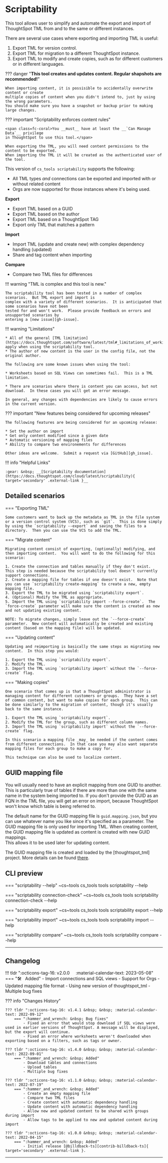 # Scriptability

This tool allows user to simplify and automate the export and import of ThoughtSpot TML from and to the same or different instances.

There are several use cases where exporting and importing TML is useful:

1. Export TML for version control.
2. Export TML for migration to a different ThoughtSpot instance.
3. Export TML to modify and create copies, such as for different customers or in different languages.

??? danger "__This tool creates and updates content.  Regular shapshots are recommended!__"

    When importing content, it is possisible to accidentally overwrite content or create 
    multiple copies of content when you didn't intend to, just by using the wrong parameters.
    You should make sure you have a snapshot or backup prior to making large changes.

??? important "Scriptability enforces content rules"

    <span class=fc-coral>You __must__ have at least the __`Can Manage Data`__ privilege
    in ThoughtSpot to use this tool.</span>

    When exporting the TML, you will need content permissions to the content to be exported.  
    When importing the TML it will be created as the authenticated user of the tool.

This version of `cs_tools scriptability` supports the following:

* All TML types _and_ connections can be exported and imported with or without related content
* Orgs are now supported for those instances where it's being used.

__Export__

* Export TML based on a GUID
* Export TML based on the author
* Export TML based on a ThoughtSpot TAG
* Export only TML that matches a pattern

__Import__

* Import TML (update and create new) with complex dependency handling (updated)
* Share and tag content when importing

__Compare__

* Compare two TML files for differences

!!! warning "TML is complex and this tool is new."

    The scriptability tool has been tested in a number of complex scenarios.  But TML export and import is 
    complex with a variety of different scenarios.  It is anticipated that some scenarios have not been 
    tested for and won't work.  Please provide feedback on errors and unsupported scenarios by 
    entering a [new issue][gh-issue].

!!! warning "Limitations"

    * All of the general [TML limitation](https://docs.thoughtspot.com/software/latest/tml#_limitations_of_working_with_tml_files) apply when using the scriptability tool.
    * The author of new content is the user in the config file, not the original author.

    The following are some known issues when using the tool:

    * Worksheets based on SQL Views can sometimes fail.  This is a TML limitation.

    * There are scenarios where there is content you can access, but not download.  In these cases you will get an error message.

    In general, any changes with dependencies are likely to cause errors in the current version.  

??? important "New features being considered for upcoming releases"

    The following features are being considered for an upcoming release:

    * Set the author on import
    * Get only content modified since a given date
    * Automatic versioning of mapping files
    * Ability to compare two environements for differences

    Other ideas are welcome.  Submit a request via [GitHub][gh_issue].


!!! info "Helpful Links"

    :gear: &nbsp; __[Scriptability documentation](https://docs.thoughtspot.com/cloud/latest/scriptability){ target='secondary' .external-link }__

## Detailed scenarios

=== "Exporting TML"

    Some customers want to back up the metadata as TML in the file system or a version control system (VCS), such as `git`.  This is done simply by using the `scriptability --export` and saving the files to a directory.  Then you can use the VCS to add the TML. 

=== "Migrate content"

    Migrating content consist of exporting, (optionally) modifying, and then importing content.  You will want to do the following for this scenario:

    1. Create the connection and tables manually if they don't exist.  This step is needed because the scriptability tool doesn't currently support connections.
    2. Create a mapping file for tables if one doesn't exist.  Note that you can use `scriptability create-mapping` to create a new, empty mapping file.
    3. Export the TML to be migrated using `scriptability export`.
    4. (Optional) Modify the TML as appropriate.  
    5. Import the TML using `scriptability import --force-create`.  The `force-create` parameter will make sure the content is created as new and not updating existing content.

    NOTE: To migrate changes, simply leave out the `--force-create` parameter.  New content will automatically be created and existing content (based on the mapping file) will be updated.

=== "Updating content"

    Updating and reimporting is basically the same steps as migrating new content.  In this step you would:

    1. Export the TML using `scriptability export`.
    2. Modify the TML.
    3. Import the TML using `scriptability import` without the `--force-create` flag.  

=== "Making copies"

    One scenario that comes up is that a ThoughtSpot administrator is managing content for different customers or groups.  They have a set of common content, but want to make copies for each group.  This can be done similarly to the migration of content, though it's usually back to the same instance.

    1. Export the TML using `scriptability export`.
    2. Modify the TML for the group, such as different column names.
    3. Import the TML using `scriptability import` without the `--force-create` flag.

    In this scenario a mapping file _may_ be needed if the content comes from different connections.  In that case you may also want separate mapping files for each group to make a copy for.

    This technique can also be used to localize content.

## GUID mapping file

You will usually need to have an explicit mapping from one GUID to another.  This is particularly true 
of tables if there are more than one with the same name in the system being imported to.  If you don't 
provide the GUID as an FQN in the TML file, you will get an error on import, because ThoughtSpot won't 
know which table is being referred to.

The default name for the GUID mapping file is `guid.mapping.json`, but you can use whatever name you like 
since it's specified as a parameter.  The GUID mapping file is only used for importing TML.  When creating 
content, the GUID mapping file is updated as content is created with new GUID mappings.  
This allows it to be used later for updating content.

The GUID mapping file is created and loaded by the [thoughtspot_tml] project.  More details can be found 
[there](https://github.com/thoughtspot/thoughtspot_tml).  

## CLI preview

=== "scriptability --help"
    ~cs~tools cs_tools tools scriptability --help

=== "scriptability connection-check"
    ~cs~tools cs_tools tools scriptability connection-check --help

=== "scriptability export"
    ~cs~tools cs_tools tools scriptability export --help

=== "scriptability import"
    ~cs~tools cs_tools tools scriptability import --help

=== "scriptability compare"
    ~cs~tools cs_tools tools scriptability compare --help

---

## Changelog

!!! tldr ":octicons-tag-16: v2.0.0 &nbsp; &nbsp; :material-calendar-text: 2023-05-08"
    === ":hammer_and_wrench: &nbsp; Added"
        - Import connections and SQL views
        - Support for Orgs
        - Updated mapping file format
        - Using new version of thoughtspot_tml
        - Multiple bug fixes

??? info "Changes History"

    ??? tldr ":octicons-tag-16: v1.4.1 &nbsp; &nbsp; :material-calendar-text: 2022-09-12"
        === ":hammer_and_wrench: &nbsp; Bug fixes"
            - Fixed an error that would stop download if SQL views were used in earlier versions of ThoughtSpot. A message will be displayed, but the export will continue.
            - Fixed an error where worksheets weren't downloaded when exporting based on a filters, such as tags or owner.

    ??? tldr ":octicons-tag-16: v1.4.0 &nbsp; &nbsp; :material-calendar-text: 2022-09-01"
        === ":hammer_and_wrench: &nbsp; Added"
            - Download tables and connections
            - Upload tables
            - Multiple bug fixes

    ??? tldr ":octicons-tag-16: v1.1.0 &nbsp; &nbsp; :material-calendar-text: 2022-07-19"
        === ":hammer_and_wrench: &nbsp; Added"
            - Create an empty mapping file
            - Compare two TML files
            - Create content with automatic dependency handling
            - Update content with automatic dependency handling  
            - Allow new and updated content to be shared with groups during import
            - Allow tags to be applied to new and updated content during import

    ??? tldr ":octicons-tag-16: v1.0.0 &nbsp; &nbsp; :material-calendar-text: 2022-04-15"
        === ":hammer_and_wrench: &nbsp; Added"
            - Initial release [@billdback-ts][contrib-billdback-ts]{ target='secondary' .external-link }.


---

[keep-a-changelog]: https://keepachangelog.com/en/1.0.0/
[gh-issue]: https://github.com/thoughtspot/cs_tools/issues/new/choose
[semver]: https://semver.org/spec/v2.0.0.html
[contrib-billdback-ts]: https://github.com/billdback-ts
